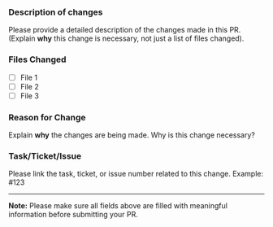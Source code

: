 ### Description of changes
Please provide a detailed description of the changes made in this PR. (Explain **why** this change is necessary, not just a list of files changed).

### Files Changed
- [ ] File 1
- [ ] File 2
- [ ] File 3

### Reason for Change
Explain **why** the changes are being made. Why is this change necessary?

### Task/Ticket/Issue
Please link the task, ticket, or issue number related to this change. Example: #123

---

**Note:** Please make sure all fields above are filled with meaningful information before submitting your PR.
